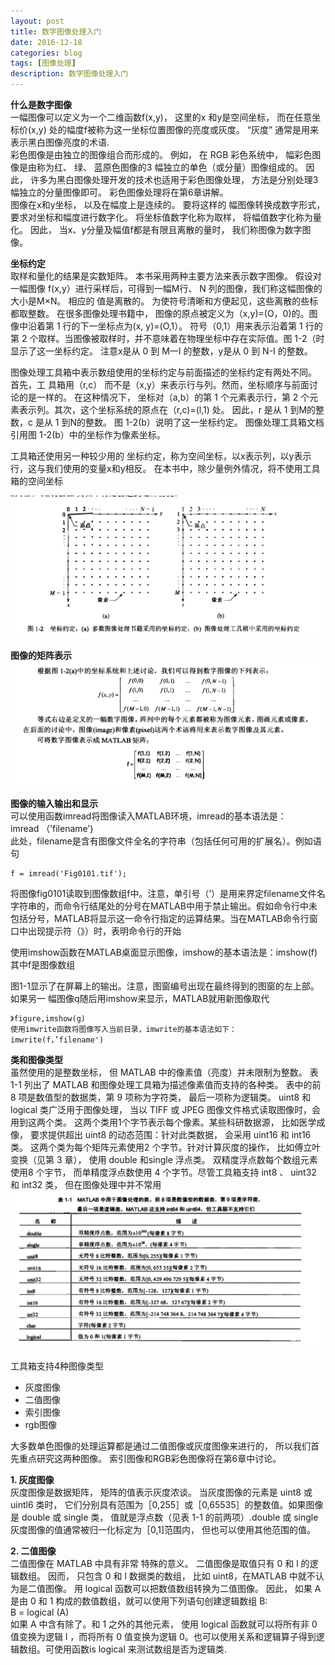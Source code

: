 ```yaml
---
layout: post
title: 数字图像处理入门
date: 2016-12-18
categories: blog
tags: [图像处理]
description: 数字图像处理入门
---
```


**什么是数字图像**     
一幅图像可以定义为一个二维函数f(x,y)， 这里的x 和y是空间坐标， 而在任意坐标价(x,y) 处的幅度f被称为这一坐标位置图像的亮度或灰度。 “灰度” 通常是用来表示黑白图像亮度的术语.      
彩色图像是由独立的图像组合而形成的。 例如， 在 RGB 彩色系统中， 幅彩色图像是由称为红、 绿、 蓝原色图像的3 幅独立的单色（或分量）图像组成的。 因此， 许多为黑白图像处理开发的技术也适用于彩色图像处理， 方法是分别处理3幅独立的分量图像即可。 彩色图像处理将在第6章讲解。    
图像在x和y坐标， 以及在幅度上是连续的。 要将这样的 幅图像转换成数字形式， 要求对坐标和幅度进行数字化。 将坐标值数字化称为取样， 将幅值数字化称为量化。 因此， 当x、y分量及幅值f都是有限且离散的量时， 我们称图像为数字图像。    

**坐标约定**    
取样和量化的结果是实数矩阵。 本书采用两种主要方法来表示数字图像。 假设对一幅图像 f(x,y）进行采样后，可得到一幅M行、 N 列的图像，我们称这幅图像的大小是M×N。 相应的 值是离散的。 为使符号清晰和方便起见，这些离散的些标都取整数。 在很多图像处理书籍中， 图像的原点被定义为（x,y)=(O，0)的。图像中沿着第 1 行的下一坐标点为(x, y)=(O,1）。 符号（0,1）用来表示沿着第 1 行的第 2 个取样。当图像被取样时，并不意味着在物理坐标中存在实际值。图 1-2（时 显示了这一坐标约定。 注意x是从 0 到 M一I 的整数，y是从 0 到 N-I 的整数。  

图像处理工具箱中表示数组使用的坐标约定与前面描述的坐标约定有两处不同。 首先，工 具箱用（r,c） 而不是（x,y）来表示行与列。然而，坐标顺序与前面讨论的是一样的。 在这种情况下， 坐标对（a,b）的第 1 个元素表示行，第 2 个元素表示列。其次，这个坐标系统的原点在（r,c)=(l,1) 处。 因此，r 是从 1 到M的整数，c 是从 1 到N的整数。 图 1-2(b）说明了这一坐标约定。
图像处理工具箱文档引用图 1-2(b）中的坐标作为像素坐标。       

工具箱还使用另一种较少用的 坐标约定，称为空间坐标，以x表示列，以y表示行，这与我们使用的变量x和y相反。 在本书中，除少量例外情况，将不使用工具箱的空间坐标    

![](https://raw.githubusercontent.com/whuhan2013/myImage/master/dataImage/p1.png)      

**图像的矩阵表示**     
![](https://raw.githubusercontent.com/whuhan2013/myImage/master/dataImage/p2.png)   

**图像的输入输出和显示**     
可以使用函数imread将图像读入MATLAB环境，imread的基本语法是：    
imread （’filename’｝         
此处，filename是含有图像文件全名的字符串（包括任何可用的扩展名）。例如语句    

```
f = imread('Fig0101.tif');
```

将图像fig0101读取到图像数组f中。注意，单引号（’）是用来界定filename文件名字符串的，而命令行结尾处的分号在MATLAB中用于禁止输出。假如命令行中未包括分号，MATLAB将显示这一命令行指定的运算结果。当在MATLAB命令行窗口中出现提示符（》）时，表明命令行的开始      

使用imshow函数在MATLAB桌面显示图像，imshow的基本语法是：imshow(f)   
其中f是图像数组     

图1-1显示了在屏幕上的输出。注意，图窗编号出现在最终得到的图窗的左上部。如果另一
幅图像q随后用imshow来显示，MATLAB就用新图像取代

```
》figure,imshow(g) 
使用imwrite函数将图像写入当前日录，imwrite的基本语法如下：   
imwrite(f，’filename') 
```   

**类和图像类型**     
虽然使用的是整数坐标， 但 MATLAB 中的像素值（亮度）并未限制为整数。 表 1-1 列出了 MATLAB 和图像处理工具箱为描述像素值而支持的各种类。 表中的前 8 项是数值型的数据类，第 9 项称为字符类， 最后一项称为逻辑类。
uint8 和 logical 类广泛用于图像处理， 当以 TIFF 或 JPEG 图像文件格式读取图像时，会用到这两个类。 这两个类用1个字节表示每个像素。某些科研数据源， 比如医学成像， 要求提供超出 uint8 的动态范围：针对此类数据， 会采用 uint16 和 int16 类。 这两个类为每个矩阵元素使用2 个字节。针对计算灰度的操作， 比如傅立叶变换（见第 3 章）， 使用 double 和single 浮点类。 双精度浮点数每个数组元素使用8 个宇节， 而单精度浮点数使用 4 个字节。尽管工具箱支持 int8 、 uint32 和 int32 类， 但在图像处理中并不常用    
![](https://raw.githubusercontent.com/whuhan2013/myImage/master/dataImage/p3.png)   

工具箱支持4种图像类型     

- 灰度图像    
- 二值图像  
- 索引图像    
- rgb图像

大多数单色图像的处理运算都是通过二值图像或灰度图像来进行的， 所以我们首先重点研究这两种图像。 索引图像和RGB彩色图像将在第6章中讨论。    


**1. 灰度图像**     
灰度图像是数据矩阵， 矩阵的值表示灰度浓谈。 当灰度图像的元素是 uint8 或 uintl6
类时， 它们分别具有范围为［0,255］或［0,65535］的整数值。如果图像是 double 或 single 类，
值就是浮点数（见表 1-1 的前两项）.double 或 single 灰度图像的值通常被归一化标定为［0,1]范围内， 但也可以使用其他范围的值。

**2. 二值图像**      
二值图像在 MATLAB 中具有非常 特殊的意义。 二值图像是取值只有 0 和 l 的逻辑数组。
因而， 只包含 0 和 l 数据类的数组， 比如 uint8，在MATLAB 中就不认为是二值图像。 用
logical 函数可以把数值数组转换为二值图像。 因此， 如果 A 是由 0 和 1 构成的数值数组，就可以使用下列语句创建逻辑数组 B:   
B = logical (A)      
如果 A 中含有除了。和 1 之外的其他元素， 使用 logical 函数就可以将所有非 0 值变换为逻辑 l ，而将所有 0 值变换为逻辑 0。也可以使用关系和逻辑算子得到逻辑数组。可使用函数is logical 来测试数组是否为逻辑类.     



